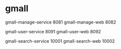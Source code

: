 # gmall

gmall-manage-service 8081
gmall-manage-web     8082

gmall-user-service   8091
gmall-user-web       8092

gmall-search-service 10001
gmall-search-web     10002